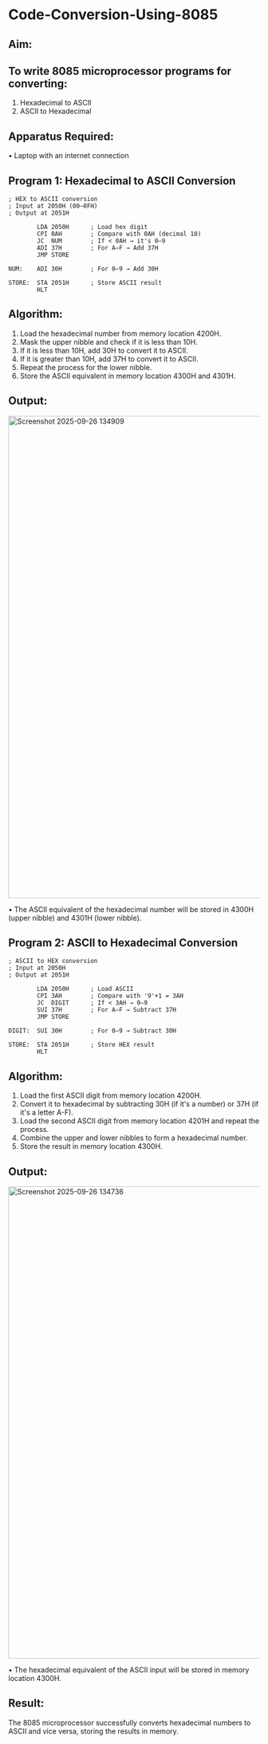 # Code-Conversion-Using-8085
## Aim:
## To write 8085 microprocessor programs for converting:
1.	Hexadecimal to ASCII
2.	ASCII to Hexadecimal
## Apparatus Required:
•	Laptop with an internet connection
## Program 1: Hexadecimal to ASCII Conversion
```
; HEX to ASCII conversion
; Input at 2050H (00–0FH)
; Output at 2051H

        LDA 2050H      ; Load hex digit
        CPI 0AH        ; Compare with 0AH (decimal 10)
        JC  NUM        ; If < 0AH → it's 0–9
        ADI 37H        ; For A–F → Add 37H
        JMP STORE

NUM:    ADI 30H        ; For 0–9 → Add 30H

STORE:  STA 2051H      ; Store ASCII result
        HLT
```
## Algorithm:
1.	Load the hexadecimal number from memory location 4200H.
2.	Mask the upper nibble and check if it is less than 10H.
3.	If it is less than 10H, add 30H to convert it to ASCII.
4.	If it is greater than 10H, add 37H to convert it to ASCII.
5.	Repeat the process for the lower nibble.
6.	Store the ASCII equivalent in memory location 4300H and 4301H.
## Output:
<img width="1916" height="967" alt="Screenshot 2025-09-26 134909" src="https://github.com/user-attachments/assets/c26bbd0d-ed87-47db-8135-52e90ffc441f" />

•	The ASCII equivalent of the hexadecimal number will be stored in 4300H (upper nibble) and 4301H (lower nibble).

## Program 2: ASCII to Hexadecimal Conversion
```
; ASCII to HEX conversion
; Input at 2050H
; Output at 2051H

        LDA 2050H      ; Load ASCII
        CPI 3AH        ; Compare with '9'+1 = 3AH
        JC  DIGIT      ; If < 3AH → 0–9
        SUI 37H        ; For A–F → Subtract 37H
        JMP STORE

DIGIT:  SUI 30H        ; For 0–9 → Subtract 30H

STORE:  STA 2051H      ; Store HEX result
        HLT
```
## Algorithm:
1.	Load the first ASCII digit from memory location 4200H.
2.	Convert it to hexadecimal by subtracting 30H (if it's a number) or 37H (if it's a letter A-F).
3.	Load the second ASCII digit from memory location 4201H and repeat the process.
4.	Combine the upper and lower nibbles to form a hexadecimal number.
5.	Store the result in memory location 4300H.
## Output:
<img width="1901" height="947" alt="Screenshot 2025-09-26 134736" src="https://github.com/user-attachments/assets/648159a1-7974-41bd-879b-27e5ede4afd3" />

•	The hexadecimal equivalent of the ASCII input will be stored in memory location 4300H.
## Result:
The 8085 microprocessor successfully converts hexadecimal numbers to ASCII and vice versa, storing the results in memory.
